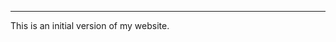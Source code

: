 ****************************************************************
This is an initial version of my website.